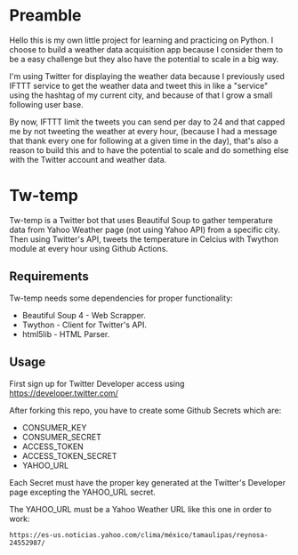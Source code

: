# Preamble

Hello this is my own little project for learning and practicing on Python. I choose to build a weather data acquisition app because I consider them to be a easy challenge but they also have the potential to scale in a big way.

I'm using Twitter for displaying the weather data because I previously used IFTTT service to get the weather data and tweet this in like a "service" using the hashtag of my current city, and because of that I grow a small following user base. 

By now, IFTTT limit the tweets you can send per day to 24 and that capped me by not tweeting the weather at every hour, (because I had a message that thank every one for following at a given time in the day), that's also a reason to build this and to have the potential to scale and do something else with the Twitter account and weather data.

# Tw-temp

Tw-temp is a Twitter bot that uses Beautiful Soup to gather temperature data from Yahoo Weather page (not using Yahoo API) from a specific city. Then using Twitter's API, tweets the temperature in Celcius with Twython module at every hour using Github Actions.


## Requirements

Tw-temp needs some dependencies for proper functionality:

- Beautiful Soup 4 - Web Scrapper.
- Twython - Client for Twitter's API.
- html5lib - HTML Parser.

## Usage

First sign up for Twitter Developer access using https://developer.twitter.com/

After forking this repo, you have to create some Github Secrets which are:

- CONSUMER_KEY
- CONSUMER_SECRET
- ACCESS_TOKEN
- ACCESS_TOKEN_SECRET
- YAHOO_URL

Each Secret must have the proper key generated at the Twitter's Developer page excepting the YAHOO_URL secret.

The YAHOO_URL must be a Yahoo Weather URL like this one in order to work: 

```
https://es-us.noticias.yahoo.com/clima/méxico/tamaulipas/reynosa-24552987/
```

